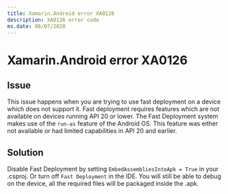 ```yaml
---
title: Xamarin.Android error XA0126
description: XA0126 error code
ms.date: 08/07/2020
---
```

# Xamarin.Android error XA0126

## Issue

This issue happens when you are trying to use fast deployment on a device which
does not support it. Fast deployment requires features which are not available
on devices running API 20 or lower. The Fast Deployment system makes use of the
`run-as` feature of the Android OS. This feature was either not available or had
limited capabilities in API 20 and earlier.

## Solution

Disable Fast Deployment by setting  `EmbedAssembliesIntoApk = True` in your .csproj.
Or turn off `Fast Deployment` in the IDE. You will still be able to debug on the device,
all the required files will be packaged inside the .apk.